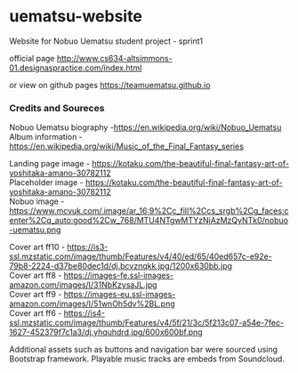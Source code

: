 # uematsu-website
Website for Nobuo Uematsu student project - sprint1

official page http://www.cs634-altsimmons-01.designaspractice.com/index.html

or view on github pages https://teamuematsu.github.io

### Credits and Soureces

Nobuo Uematsu biography -https://en.wikipedia.org/wiki/Nobuo_Uematsu <br />
Album information -https://en.wikipedia.org/wiki/Music_of_the_Final_Fantasy_series <br />

Landing page image -  https://kotaku.com/the-beautiful-final-fantasy-art-of-yoshitaka-amano-30782112 <br />
Placeholder image - https://kotaku.com/the-beautiful-final-fantasy-art-of-yoshitaka-amano-30782112 <br />
Nobuo image - https://www.mcvuk.com/.image/ar_16:9%2Cc_fill%2Ccs_srgb%2Cg_faces:center%2Cq_auto:good%2Cw_768/MTU4NTgwMTYzNjAzMzQyNTk0/nobuo-uematsu.png<br />

Cover art ff10 - https://is3-ssl.mzstatic.com/image/thumb/Features/v4/40/ed/65/40ed657c-e92e-79b8-2224-d37be80dec1d/dj.bcvznqkk.jpg/1200x630bb.jpg<br />
Cover art ff8  - https://images-fe.ssl-images-amazon.com/images/I/31NbKzysaJL.jpg <br />
Cover art ff9 - https://images-eu.ssl-images-amazon.com/images/I/51wnOh5dv%2BL.png<br />
Cover art ff6 - https://is4-ssl.mzstatic.com/image/thumb/Features/v4/5f/21/3c/5f213c07-a54e-7fec-1627-452379f7c1a3/dj.yhquhdrd.jpg/600x600bf.png<br />

Additional assets such as buttons and navigation bar were sourced using Bootstrap framework. 
Playable music tracks are embeds from Soundcloud.
